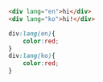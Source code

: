 ```html
<div lang="en">hi</div>
<div lang="ko">hi!</div>
```

```css
div:lang(en){
	color:red;
}
div:lang(ko){
	color:red;
}
```
